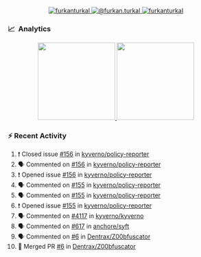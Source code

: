 <p align="center">
  <a href="https://linkedin.com/in/furkanturkal" target="blank">
    <img src="https://img.shields.io/badge/linkedin-%230077B5.svg?&style=for-the-badge&logo=linkedin&logoColor=white" alt="furkanturkal" />
  </a>
  <a href="https://medium.com/@furkan.turkal" target="blank">
    <img src="https://img.shields.io/badge/medium-%2312100E.svg?&style=for-the-badge&logo=medium&logoColor=white" alt="@furkan.turkal" />
  </a>
  <a href="https://twitter.com/furkanturkaI" target="blank">
    <img src="https://img.shields.io/badge/Twitter-1DA1F2?style=for-the-badge&logo=twitter&logoColor=white" alt="furkanturkaI" />
  </a>
</p>

### 📈 &nbsp;Analytics

<p align="center">
  <a href="https://coderstats.net/github/#Dentrax">
    <img height="180em" src="https://github-readme-stats-eight-theta.vercel.app/api?username=Dentrax&show_icons=true&theme=algolia&include_all_commits=true&count_private=true&line_height=26"/>
    <img height="180em" src="https://github-readme-stats-eight-theta.vercel.app/api/top-langs/?username=Dentrax&layout=compact&langs_count=8&theme=algolia&line_height=26"/>
  </a>
</p>

### :zap: Recent Activity

<!--START_SECTION:activity-->
1. ❗️ Closed issue [#156](https://github.com/kyverno/policy-reporter/issues/156) in [kyverno/policy-reporter](https://github.com/kyverno/policy-reporter)
2. 🗣 Commented on [#156](https://github.com/kyverno/policy-reporter/issues/156) in [kyverno/policy-reporter](https://github.com/kyverno/policy-reporter)
3. ❗️ Opened issue [#156](https://github.com/kyverno/policy-reporter/issues/156) in [kyverno/policy-reporter](https://github.com/kyverno/policy-reporter)
4. 🗣 Commented on [#155](https://github.com/kyverno/policy-reporter/issues/155) in [kyverno/policy-reporter](https://github.com/kyverno/policy-reporter)
5. 🗣 Commented on [#155](https://github.com/kyverno/policy-reporter/issues/155) in [kyverno/policy-reporter](https://github.com/kyverno/policy-reporter)
6. ❗️ Opened issue [#155](https://github.com/kyverno/policy-reporter/issues/155) in [kyverno/policy-reporter](https://github.com/kyverno/policy-reporter)
7. 🗣 Commented on [#4117](https://github.com/kyverno/kyverno/issues/4117) in [kyverno/kyverno](https://github.com/kyverno/kyverno)
8. 🗣 Commented on [#617](https://github.com/anchore/syft/issues/617) in [anchore/syft](https://github.com/anchore/syft)
9. 🗣 Commented on [#6](https://github.com/Dentrax/Z00bfuscator/issues/6) in [Dentrax/Z00bfuscator](https://github.com/Dentrax/Z00bfuscator)
10. 🎉 Merged PR [#6](https://github.com/Dentrax/Z00bfuscator/pull/6) in [Dentrax/Z00bfuscator](https://github.com/Dentrax/Z00bfuscator)
<!--END_SECTION:activity-->
